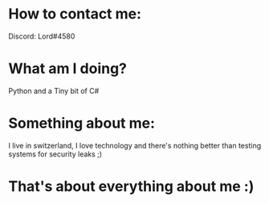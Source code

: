 # How to contact me:
  Discord: Lord#4580

# What am I doing?
  Python and a
  Tiny bit of C#
  
# Something about me:
  I live in switzerland,
  I love technology and
  there's nothing better than testing systems for security leaks ;)

# That's about everything about me :)
